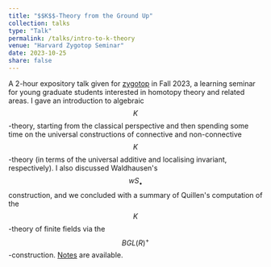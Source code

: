 ```yaml
---
title: "$$K$$-Theory from the Ground Up"
collection: talks
type: "Talk"
permalink: /talks/intro-to-k-theory
venue: "Harvard Zygotop Seminar"
date: 2023-10-25
share: false
---
```


A 2-hour expository talk given for [zygotop](https://zygotop.github.io/) in Fall 2023, a learning seminar for young graduate students interested in homotopy theory and related areas. I gave an introduction to algebraic $$K$$-theory, starting from the classical perspective and then spending some time on the universal constructions of connective and non-connective $$K$$-theory (in terms of the universal additive and localising invariant, respectively). I also discussed Waldhausen's $$wS_\bullet$$ construction, and we concluded with a summary of Quillen's computation of the $$K$$-theory of finite fields via the $$BGL(R)^+$$-construction. [Notes](/files/k-theory-intro.pdf) are available.